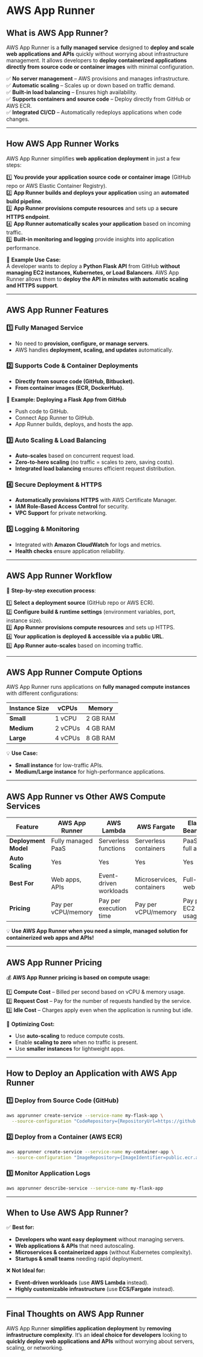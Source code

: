 # AWS App Runner  

## **What is AWS App Runner?**  
AWS App Runner is a **fully managed service** designed to **deploy and scale web applications and APIs** quickly without worrying about infrastructure management. It allows developers to **deploy containerized applications directly from source code or container images** with minimal configuration.  

✅ **No server management** – AWS provisions and manages infrastructure.  
✅ **Automatic scaling** – Scales up or down based on traffic demand.  
✅ **Built-in load balancing** – Ensures high availability.  
✅ **Supports containers and source code** – Deploy directly from GitHub or AWS ECR.  
✅ **Integrated CI/CD** – Automatically redeploys applications when code changes.  

---

## **How AWS App Runner Works**  
AWS App Runner simplifies **web application deployment** in just a few steps:  

1️⃣ **You provide your application source code or container image** (GitHub repo or AWS Elastic Container Registry).  
2️⃣ **App Runner builds and deploys your application** using an **automated build pipeline**.  
3️⃣ **App Runner provisions compute resources** and sets up a **secure HTTPS endpoint**.  
4️⃣ **App Runner automatically scales your application** based on incoming traffic.  
5️⃣ **Built-in monitoring and logging** provide insights into application performance.  

🔹 **Example Use Case:**  
A developer wants to deploy a **Python Flask API** from GitHub **without managing EC2 instances, Kubernetes, or Load Balancers**. AWS App Runner allows them to **deploy the API in minutes with automatic scaling and HTTPS support**.  

---

## **AWS App Runner Features**
### **1️⃣ Fully Managed Service**  
- No need to **provision, configure, or manage servers**.  
- AWS handles **deployment, scaling, and updates** automatically.  

### **2️⃣ Supports Code & Container Deployments**  
- **Directly from source code (GitHub, Bitbucket).**  
- **From container images (ECR, DockerHub).**  

🔹 **Example: Deploying a Flask App from GitHub**  
- Push code to GitHub.  
- Connect App Runner to GitHub.  
- App Runner builds, deploys, and hosts the app.  

### **3️⃣ Auto Scaling & Load Balancing**  
- **Auto-scales** based on concurrent request load.  
- **Zero-to-hero scaling** (no traffic = scales to zero, saving costs).  
- **Integrated load balancing** ensures efficient request distribution.  

### **4️⃣ Secure Deployment & HTTPS**  
- **Automatically provisions HTTPS** with AWS Certificate Manager.  
- **IAM Role-Based Access Control** for security.  
- **VPC Support** for private networking.  

### **5️⃣ Logging & Monitoring**  
- Integrated with **Amazon CloudWatch** for logs and metrics.  
- **Health checks** ensure application reliability.  

---

## **AWS App Runner Workflow**
🚀 **Step-by-step execution process**:  

1️⃣ **Select a deployment source** (GitHub repo or AWS ECR).  
2️⃣ **Configure build & runtime settings** (environment variables, port, instance size).  
3️⃣ **App Runner provisions compute resources** and sets up HTTPS.  
4️⃣ **Your application is deployed & accessible via a public URL**.  
5️⃣ **App Runner auto-scales** based on incoming traffic.  

---

## **AWS App Runner Compute Options**
AWS App Runner runs applications on **fully managed compute instances** with different configurations:  

| Instance Size | vCPUs | Memory |
|--------------|------|--------|
| **Small** | 1 vCPU | 2 GB RAM |
| **Medium** | 2 vCPUs | 4 GB RAM |
| **Large** | 4 vCPUs | 8 GB RAM |

💡 **Use Case:**  
- **Small instance** for low-traffic APIs.  
- **Medium/Large instance** for high-performance applications.  

---

## **AWS App Runner vs Other AWS Compute Services**
| Feature | **AWS App Runner** | **AWS Lambda** | **AWS Fargate** | **Elastic Beanstalk** |
|---------|----------------|-----------|------------|----------------|
| **Deployment Model** | Fully managed PaaS | Serverless functions | Serverless containers | PaaS for full apps |
| **Auto Scaling** | Yes | Yes | Yes | Yes |
| **Best For** | Web apps, APIs | Event-driven workloads | Microservices, containers | Full-stack web apps |
| **Pricing** | Pay per vCPU/memory | Pay per execution time | Pay per vCPU/memory | Pay per EC2 usage |

💡 **Use AWS App Runner when you need a simple, managed solution for containerized web apps and APIs!**  

---

## **AWS App Runner Pricing**
💰 **AWS App Runner pricing is based on compute usage:**  

1️⃣ **Compute Cost** – Billed per second based on vCPU & memory usage.  
2️⃣ **Request Cost** – Pay for the number of requests handled by the service.  
3️⃣ **Idle Cost** – Charges apply even when the application is running but idle.  

🔹 **Optimizing Cost:**  
- Use **auto-scaling** to reduce compute costs.  
- Enable **scaling to zero** when no traffic is present.  
- Use **smaller instances** for lightweight apps.  

---

## **How to Deploy an Application with AWS App Runner**
### **1️⃣ Deploy from Source Code (GitHub)**
```sh
aws apprunner create-service --service-name my-flask-app \
  --source-configuration "CodeRepository={RepositoryUrl=https://github.com/myrepo, Branch=main, CodeBuildSettings={BuildCommand='pip install -r requirements.txt', RunCommand='python app.py'}}"
```

### **2️⃣ Deploy from a Container (AWS ECR)**
```sh
aws apprunner create-service --service-name my-container-app \
  --source-configuration "ImageRepository={ImageIdentifier=public.ecr.aws/myimage, ImageRepositoryType=ECR_PUBLIC}"
```

### **3️⃣ Monitor Application Logs**
```sh
aws apprunner describe-service --service-name my-flask-app
```

---

## **When to Use AWS App Runner?**
✅ **Best for:**  
- **Developers who want easy deployment** without managing servers.  
- **Web applications & APIs** that need autoscaling.  
- **Microservices & containerized apps** (without Kubernetes complexity).  
- **Startups & small teams** needing rapid deployment.  

❌ **Not Ideal for:**  
- **Event-driven workloads** (use **AWS Lambda** instead).  
- **Highly customizable infrastructure** (use **ECS/Fargate** instead).  

---

## **Final Thoughts on AWS App Runner**
AWS App Runner **simplifies application deployment** by **removing infrastructure complexity**. It’s an **ideal choice for developers** looking to **quickly deploy web applications and APIs** without worrying about servers, scaling, or networking.  
